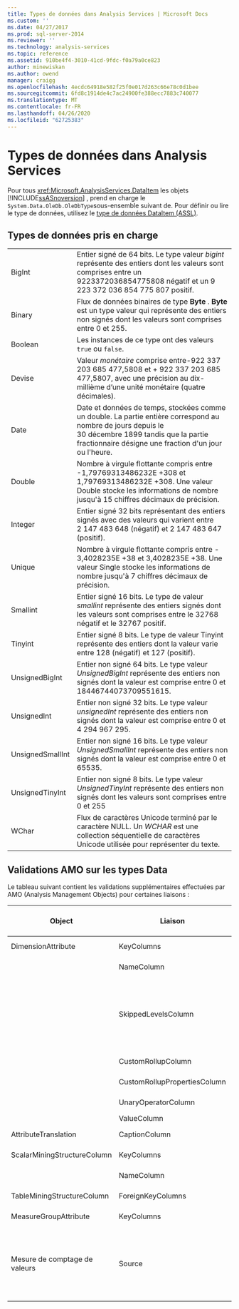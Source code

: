 ```yaml
---
title: Types de données dans Analysis Services | Microsoft Docs
ms.custom: ''
ms.date: 04/27/2017
ms.prod: sql-server-2014
ms.reviewer: ''
ms.technology: analysis-services
ms.topic: reference
ms.assetid: 910be4f4-3010-41cd-9fdc-f0a79a0ce823
author: minewiskan
ms.author: owend
manager: craigg
ms.openlocfilehash: 4ecdc64918e582f25f0e017d263c66e78c0d1bee
ms.sourcegitcommit: 6fd8c1914de4c7ac24900fe388ecc7883c740077
ms.translationtype: MT
ms.contentlocale: fr-FR
ms.lasthandoff: 04/26/2020
ms.locfileid: "62725383"
---
```

# <a name="data-types-in-analysis-services"></a>Types de données dans Analysis Services
  Pour tous <xref:Microsoft.AnalysisServices.DataItem> les objets [!INCLUDE[ssASnoversion](../../../includes/ssasnoversion-md.md)] , prend en charge le `System.Data.OleDb.OleDbType`sous-ensemble suivant de. Pour définir ou lire le type de données, utilisez le [type de données DataItem &#40;ASSL&#41;](https://docs.microsoft.com/bi-reference/assl/data-type/dataitem-data-type-assl).  
  
## <a name="supported-data-types"></a>Types de données pris en charge  
  
|||  
|-|-|  
|BigInt|Entier signé de 64 bits. Le type valeur *bigint* représente des entiers dont les valeurs sont comprises entre un 9223372036854775808 négatif et un 9 223 372 036 854 775 807 positif.|  
|Binary|Flux de données binaires de type **Byte** . **Byte** est un type valeur qui représente des entiers non signés dont les valeurs sont comprises entre 0 et 255.|  
|Boolean|Les instances de ce type ont des valeurs `true` ou `false`.|  
|Devise|Valeur *monétaire* comprise entre-922 337 203 685 477,5808 et + 922 337 203 685 477,5807, avec une précision au dix-millième d’une unité monétaire (quatre décimales).|  
|Date|Date et données de temps, stockées comme un double. La partie entière correspond au nombre de jours depuis le 30 décembre 1899 tandis que la partie fractionnaire désigne une fraction d'un jour ou l'heure.|  
|Double|Nombre à virgule flottante compris entre -1,79769313486232E +308 et 1,79769313486232E +308. Une valeur Double stocke les informations de nombre jusqu'à 15 chiffres décimaux de précision.|  
|Integer|Entier signé 32 bits représentant des entiers signés avec des valeurs qui varient entre 2 147 483 648 (négatif) et 2 147 483 647 (positif).|  
|Unique|Nombre à virgule flottante compris entre - 3,4028235E +38 et 3,4028235E +38. Une valeur Single stocke les informations de nombre jusqu'à 7 chiffres décimaux de précision.|  
|Smallint|Entier signé 16 bits. Le type de valeur *smallint* représente des entiers signés dont les valeurs sont comprises entre le 32768 négatif et le 32767 positif.|  
|Tinyint|Entier signé 8 bits. Le type de valeur Tinyint représente des entiers dont la valeur varie entre 128 (négatif) et 127 (positif).|  
|UnsignedBigInt|Entier non signé 64 bits. Le type valeur *UnsignedBigInt* représente des entiers non signés dont la valeur est comprise entre 0 et 18446744073709551615.|  
|UnsignedInt|Entier non signé 32 bits. Le type valeur *unsignedInt* représente des entiers non signés dont la valeur est comprise entre 0 et 4 294 967 295.|  
|UnsignedSmallInt|Entier non signé 16 bits. Le type valeur *UnsignedSmallInt* représente des entiers non signés dont la valeur est comprise entre 0 et 65535.|  
|UnsignedTinyInt|Entier non signé 8 bits. Le type valeur *UnsignedTinyInt* représente des entiers non signés dont les valeurs sont comprises entre 0 et 255|  
|WChar|Flux de caractères Unicode terminé par le caractère NULL. Un *WCHAR* est une collection séquentielle de caractères Unicode utilisée pour représenter du texte.|  
  
## <a name="amo-validations-on-data-types"></a>Validations AMO sur les types Data  
 Le tableau suivant contient les validations supplémentaires effectuées par AMO (Analysis Management Objects) pour certaines liaisons :  
  
|Object|Liaison|Types de données autorisés|  
|------------|-------------|------------------------|  
|DimensionAttribute|KeyColumns|Tous à l'exception de Binary|  
||NameColumn|WChar uniquement|  
||SkippedLevelsColumn|Types entiers uniquement : BigInt, Integer, SmallInt, TinyInt, UnsignedBigInt, UnsignedInt, UnsignedSmallInt, UnsignedTinyInt|  
||CustomRollupColumn|WChar uniquement|  
||CustomRollupPropertiesColumn|WChar uniquement|  
||UnaryOperatorColumn|WChar uniquement|  
||ValueColumn|Tous|  
|AttributeTranslation|CaptionColumn|WChar uniquement|  
|ScalarMiningStructureColumn|KeyColumns|Tous à l'exception de Binary|  
||NameColumn|WChar uniquement|  
|TableMiningStructureColumn|ForeignKeyColumns|Tous à l'exception de Binary|  
|MeasureGroupAttribute|KeyColumns|Tous à l'exception de Binary|  
|Mesure de comptage de valeurs|Source|BigInt, Currency, Double, Integer, Single, SmallInt, TinyInt, UnsignedBigInt, UnsignedInt, UnsignedSmallInt, UnsignedTinyInt|  
  
  
